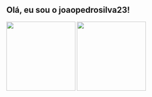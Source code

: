 ## Olá, eu sou o joaopedrosilva23!

<img height="180em" src="https://github-readme-stats.vercel.app/api?username=joaopedrosilva23&show_icons=true&theme=dark&include_all_commits=true&count_private=true"/>
<img height="180em" src="https://github-readme-stats.vercel.app/api/top-langs/?username=joaopedrosilva23&layout=compact&langs-count=16&theme=dark"/>

